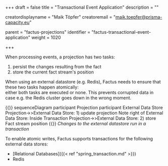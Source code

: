 +++
draft = false
title = "Transactional Event Application"
description = ""


creatordisplayname = "Maik Töpfer"
creatoremail = "maik.toepfer@prisma-capacity.eu"


parent = "factus-projections"
identifier = "factus-transactional-event-application"
weight = 1020

+++

When processing events, a projection has two tasks:
1. persist the changes resulting from the fact 
2. store the current fact stream's position 

When using an external datastore (e.g. Redis), Factus needs to ensure that these two tasks happen atomically:  
either both tasks are executed or none. This prevents corrupted data in case e.g. the Redis cluster goes down in the wrong moment.  

{{<mermaid>}}
sequenceDiagram
    participant Projection
    participant External Data Store
    Projection->>External Data Store: 1) update projection
    Note right of External Data Store: Inside Transaction
    Projection->>External Data Store: 2) store Fact stream position
{{</mermaid>}}
*Changes to the external datastore run in a transaction* 

To enable atomic writes, Factus supports transactions for the following external data stores:
- [Relational Databases]({{< ref "spring_transaction.md" >}})
- Redis
